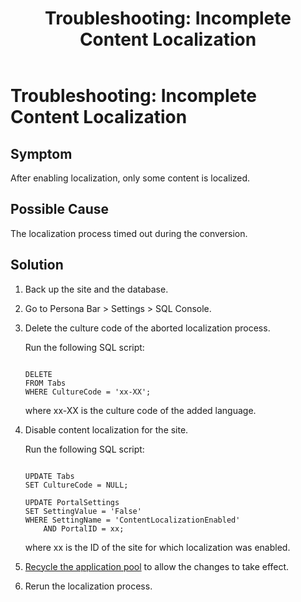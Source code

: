 ﻿---
uid: ts-incomplete-content-localization
topic: ts-incomplete-content-localization
locale: en
title: "Troubleshooting: Incomplete Content Localization"
dnneditions: DNN Platform,Evoq Content,Evoq Engage
dnnversion: 09.02.00
parent-topic: administrators-troubleshooting-overview
related-topics: ts-how-to-increase-max-upload-file-size,ts-error-login-ip-filtering-is-currently-disabled,ts-error-another-user-has-taken-action-on-the-page,ts-error-unknown-server-tag-DNNComboBox,ts-error-could-not-load-awssdk,ts-error-sql-timeout,ts-error-argumentnullexception-after-move-upgrade,ts-install-missing-resources,ts-mixed-content-ssl,ts-broken-profile-image,ts-page-remains-in-draft,ts-unable-to-remove-page-redirect-urls,ts-site-theme-not-loading,ts-missing-persona-bar
---

# Troubleshooting: Incomplete Content Localization

## Symptom

After enabling localization, only some content is localized.

## Possible Cause

The localization process timed out during the conversion.

## Solution

1.  Back up the site and the database.
2.  Go to Persona Bar \> Settings \> SQL Console.
3.  Delete the culture code of the aborted localization process.

    Run the following SQL script:

    ```

    DELETE
    FROM Tabs
    WHERE CultureCode = 'xx-XX';

    ```

    where xx-XX is the culture code of the added language.

4.  Disable content localization for the site.

    Run the following SQL script:

    ```

    UPDATE Tabs
    SET CultureCode = NULL;

    UPDATE PortalSettings
    SET SettingValue = 'False'
    WHERE SettingName = 'ContentLocalizationEnabled'
    	AND PortalID = xx;

    ```

    where xx is the ID of the site for which localization was enabled.

5.  [Recycle the application pool](https://docs.microsoft.com/en-us/previous-versions/windows/it-pro/windows-server-2008-R2-and-2008/cc770764(v%3dws.10)) to allow the changes to take effect.

6.  Rerun the localization process.
